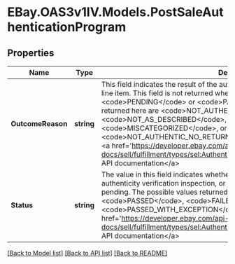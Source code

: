 # EBay.OAS3v1IV.Models.PostSaleAuthenticationProgram
## Properties

Name | Type | Description | Notes
------------ | ------------- | ------------- | -------------
**OutcomeReason** | **string** | This field indicates the result of the authenticity verification inspection on an order line item. This field is not returned when the status value of the order line item is &lt;code&gt;PENDING&lt;/code&gt; or &lt;code&gt;PASSED&lt;/code&gt;. The possible values returned here are &lt;code&gt;NOT_AUTHENTIC&lt;/code&gt;, &lt;code&gt;NOT_AS_DESCRIBED&lt;/code&gt;, &lt;code&gt;CUSTOMIZED&lt;/code&gt;, &lt;code&gt;MISCATEGORIZED&lt;/code&gt;, or &lt;code&gt;NOT_AUTHENTIC_NO_RETURN&lt;/code&gt;. For implementation help, refer to &lt;a href&#x3D;&#x27;https://developer.ebay.com/api-docs/sell/fulfillment/types/sel:AuthenticityVerificationReasonEnum&#x27;&gt;eBay API documentation&lt;/a&gt; | [optional] 
**Status** | **string** | The value in this field indicates whether the order line item has passed or failed the authenticity verification inspection, or if the inspection and/or results are still pending. The possible values returned here are &lt;code&gt;PENDING&lt;/code&gt;, &lt;code&gt;PASSED&lt;/code&gt;, &lt;code&gt;FAILED&lt;/code&gt;, or &lt;code&gt;PASSED_WITH_EXCEPTION&lt;/code&gt;. For implementation help, refer to &lt;a href&#x3D;&#x27;https://developer.ebay.com/api-docs/sell/fulfillment/types/sel:AuthenticityVerificationStatusEnum&#x27;&gt;eBay API documentation&lt;/a&gt; | [optional] 

[[Back to Model list]](../README.md#documentation-for-models) [[Back to API list]](../README.md#documentation-for-api-endpoints) [[Back to README]](../README.md)


